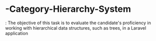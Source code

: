 # -Category-Hierarchy-System
: The objective of this task is to evaluate the candidate's proficiency in working with hierarchical data structures, such as trees, in a Laravel application
